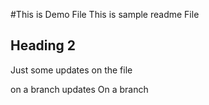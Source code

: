 #This is Demo File
This is sample readme File

## Heading 2
Just some updates on the file


on a branch updates
On a branch
